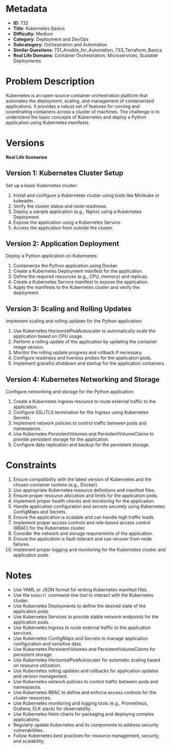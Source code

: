 # Metadata

- **ID**: 732
- **Title**: Kubernetes Basics
- **Difficulty**: Medium
- **Category**: Deployment and DevOps
- **Subcategory**: Orchestration and Automation
- **Similar Questions**: 731_Ansible_for_Automation, 733_Terraform_Basics
- **Real Life Domains**: Container Orchestration, Microservices, Scalable Deployments

# Problem Description

Kubernetes is an open-source container orchestration platform that automates the deployment, scaling, and management of containerized applications. It provides a robust set of features for running and coordinating containers across a cluster of machines. The challenge is to understand the basic concepts of Kubernetes and deploy a Python application using Kubernetes manifests.

# Versions

**Real Life Scenarios**

## Version 1: Kubernetes Cluster Setup

Set up a basic Kubernetes cluster:

1. Install and configure a Kubernetes cluster using tools like Minikube or kubeadm.
2. Verify the cluster status and node readiness.
3. Deploy a sample application (e.g., Nginx) using a Kubernetes Deployment.
4. Expose the application using a Kubernetes Service.
5. Access the application from outside the cluster.

## Version 2: Application Deployment

Deploy a Python application on Kubernetes:

1. Containerize the Python application using Docker.
2. Create a Kubernetes Deployment manifest for the application.
3. Define the required resources (e.g., CPU, memory) and replicas.
4. Create a Kubernetes Service manifest to expose the application.
5. Apply the manifests to the Kubernetes cluster and verify the deployment.

## Version 3: Scaling and Rolling Updates

Implement scaling and rolling updates for the Python application:

1. Use Kubernetes HorizontalPodAutoscaler to automatically scale the application based on CPU usage.
2. Perform a rolling update of the application by updating the container image version.
3. Monitor the rolling update progress and rollback if necessary.
4. Configure readiness and liveness probes for the application pods.
5. Implement graceful shutdown and startup for the application containers.

## Version 4: Kubernetes Networking and Storage

Configure networking and storage for the Python application:

1. Create a Kubernetes Ingress resource to route external traffic to the application.
2. Configure SSL/TLS termination for the Ingress using Kubernetes Secrets.
3. Implement network policies to control traffic between pods and namespaces.
4. Use Kubernetes PersistentVolumes and PersistentVolumeClaims to provide persistent storage for the application.
5. Configure data replication and backup for the persistent storage.

# Constraints

1. Ensure compatibility with the latest version of Kubernetes and the chosen container runtime (e.g., Docker).
2. Use appropriate Kubernetes resource definitions and manifest files.
3. Ensure proper resource allocation and limits for the application pods.
4. Implement proper health checks and monitoring for the application.
5. Handle application configuration and secrets securely using Kubernetes ConfigMaps and Secrets.
6. Ensure the application is scalable and can handle high traffic loads.
7. Implement proper access controls and role-based access control (RBAC) for the Kubernetes cluster.
8. Consider the network and storage requirements of the application.
9. Ensure the application is fault-tolerant and can recover from node failures.
10. Implement proper logging and monitoring for the Kubernetes cluster and application pods.

# Notes

- Use YAML or JSON format for writing Kubernetes manifest files.
- Use the `kubectl` command-line tool to interact with the Kubernetes cluster.
- Use Kubernetes Deployments to define the desired state of the application pods.
- Use Kubernetes Services to provide stable network endpoints for the application pods.
- Use Kubernetes Ingress to route external traffic to the application services.
- Use Kubernetes ConfigMaps and Secrets to manage application configuration and sensitive data.
- Use Kubernetes PersistentVolumes and PersistentVolumeClaims for persistent storage.
- Use Kubernetes HorizontalPodAutoscaler for automatic scaling based on resource utilization.
- Use Kubernetes rolling updates and rollbacks for application updates and version management.
- Use Kubernetes network policies to control traffic between pods and namespaces.
- Use Kubernetes RBAC to define and enforce access controls for the cluster resources.
- Use Kubernetes monitoring and logging tools (e.g., Prometheus, Grafana, ELK stack) for observability.
- Use Kubernetes Helm charts for packaging and deploying complex applications.
- Regularly update Kubernetes and its components to address security vulnerabilities.
- Follow Kubernetes best practices for resource management, security, and scalability.